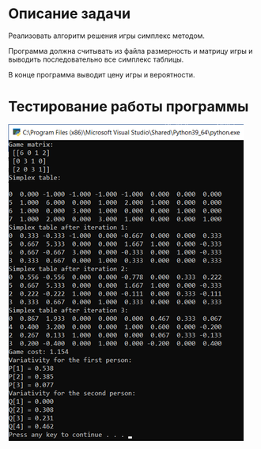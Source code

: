 # Описание задачи

Реализовать алгоритм решения игры симплекс методом. 

Программа должна считывать из файла размерность и матрицу игры и выводить  последовательно все симплекс таблицы. 

В конце программа выводит цену игры и вероятности.

# Тестирование работы программы

![img.png](../images/TargetSolution_2.png)